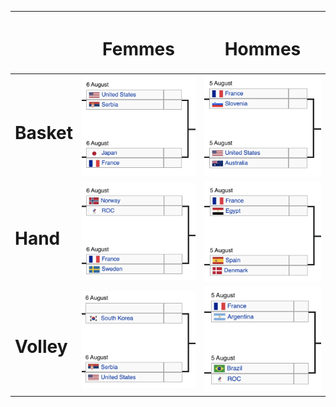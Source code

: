 |   	| <h1>Femmes</h1>  	|  <h1>Hommes</h1> 	|
|---	|---	|---	|
| <h1>Basket</h1>  	| ![](/jo/basketballW.png) | ![](/jo/basketballM.png) |
| <h1>Hand</h1>  	| ![](/jo/handballW.png) | ![](/jo/handballM.png) |
| <h1>Volley</h1>  	| ![](/jo/volleyballW.png) | ![](/jo/volleyballM.png) |